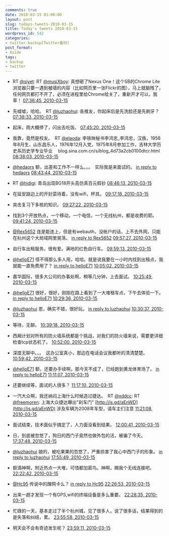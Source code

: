 ```yaml
---
comments: true
date: 2010-03-15 01:00:00
layout: post
slug: todays-tweets-2010-03-15
title: Today's tweets 2010-03-15
wordpress_id: 542
categories:
- twitter-backup[Twitter备份]
post_format:
- Aside
tags:
- backup
- twitter
---
```





  * RT [@siyet](http://twitter.com/siyet): RT [@musiXboy](http://twitter.com/musiXboy): 真想砸了Nexus One！这个SB的Chrome Lite浏览器只要一遇到被墙的内容（比如网页里一张Flickr的图），马上就脑残了，任何网页都打不开了，必须在进程里给Chrome给关了，重新开才可以，我草！ [07:36:45, 2010-03-15](http://twitter.com/gfrog/statuses/10490781239)





  * 先嘘嘘，哈哈。　RT [@luzhaohui](http://twitter.com/luzhaohui): 各推友，你起床后是先洗脸还是先刷牙？ [07:38:33, 2010-03-15](http://twitter.com/gfrog/statuses/10490850859)





  * 起床，雨大概停了，闪出去吃饭。 [07:45:20, 2010-03-15](http://twitter.com/gfrog/statuses/10491120496)





  * 我靠，竟然是校友。　RT [@elaoda](http://twitter.com/elaoda): 李铁映秘书李鸿忠_李鸿忠，汉族，1956年8月生，山东昌乐人，1976年12月入党，1975年8月参加工作，吉林大学历史系历史学专业毕业　
blog.sina.com.cn/s/blog_4d73a2cb0100dtcr.html [08:38:03, 2010-03-15](http://twitter.com/gfrog/statuses/10493233943)





  * [@hedaors](http://twitter.com/hedaors) 额，出差和工作不一样么。。。　实际我是来面试的。 [in reply to hedaors](http://twitter.com/hedaors/statuses/10491641386) [08:43:44, 2010-03-15](http://twitter.com/gfrog/statuses/10493459638)





  * RT [@hidigi](http://twitter.com/hidigi): 青岛出现BG18开头高仿真百元假钞 [08:46:13, 2010-03-15](http://twitter.com/gfrog/statuses/10493561458)





  * 在延安路边上的开封菜待着，没有wifi，杯具。 [09:17:18, 2010-03-15](http://twitter.com/gfrog/statuses/10494840829)





  * 突击复习下多核的知识。 [09:27:22, 2010-03-15](http://twitter.com/gfrog/statuses/10495248978)





  * 找到3个开放热点，一个移动，一个电信，一个无线杭州，都是收费的耶。 [09:41:24, 2010-03-15](http://twitter.com/gfrog/statuses/10495825151)





  * [@Rex5652](http://twitter.com/Rex5652) 连是能连上，但是有webauth，没帐户的话，上不去外网，只能在杭州这个大局域网里晃荡。 [in reply to Rex5652](http://twitter.com/Rex5652/statuses/10495907227) [09:57:27, 2010-03-15](http://twitter.com/gfrog/statuses/10496467780)





  * 自行车出租服务，很有爱。满地的红色自行车。 [09:59:13, 2010-03-15](http://twitter.com/gfrog/statuses/10496537810)





  * [@helloE71](http://twitter.com/helloE71) 怪不得那么多人用，哈哈。就是说我要在一小时内找到出租点，我就能一直免费用了？ [in reply to helloE71](http://twitter.com/helloE71/statuses/10496603310) [10:05:02, 2010-03-15](http://twitter.com/gfrog/statuses/10496784648)





  * 嘉华国际，很多大公司的办事处啊，稍等几分钟，上去面试。 [10:25:49, 2010-03-15](http://twitter.com/gfrog/statuses/10497626337)





  * [@helloE71](http://twitter.com/helloE71) 很好，很好，刚刚在路上看到了一大堆租车点，下午去体验一下。 [in reply to helloE71](http://twitter.com/helloE71/statuses/10497045565) [10:29:36, 2010-03-15](http://twitter.com/gfrog/statuses/10497776228)





  * [@luzhaohui](http://twitter.com/luzhaohui) 恩，确实不错，很好玩。 [in reply to luzhaohui](http://twitter.com/luzhaohui/statuses/10497277226) [10:30:37, 2010-03-15](http://twitter.com/gfrog/statuses/10497818145)





  * 等待，无聊。 [10:39:18, 2010-03-15](http://twitter.com/gfrog/statuses/10498160111)





  * 西厢计划对所有的防火墙系统都是个挑战，对我们的防火墙来说，需要更详细检查tcp状态机了。 [10:52:00, 2010-03-15](http://twitter.com/gfrog/statuses/10498657769)





  * 深度无聊中。。。　这办公室真小，那边在电话会议我都听的清清楚楚。 [10:59:42, 2010-03-15](http://twitter.com/gfrog/statuses/10498954207)





  * [@helloE71](http://twitter.com/helloE71) 额，还要办手续啊，那今天不成了，已经跑到黄龙体育场了。 [in reply to helloE71](http://twitter.com/helloE71/statuses/10498991765) [11:11:07, 2010-03-15](http://twitter.com/gfrog/statuses/10499419454)





  * 还要继续等，面试的人很多？ [11:17:10, 2010-03-15](http://twitter.com/gfrog/statuses/10499666464)





  * 一汽大众啊，我还纳闷上海什么时候造过捷达。　RT [@xddcc](http://twitter.com/xddcc): RT [@freemoren](http://twitter.com/freemoren): 上海大众捷达曝出"刹车门" [http://is.gd/aEnWD](http://is.gd/aEnWD) 涉及车辆为2008年车型，请车主们注意 [11:21:08, 2010-03-15](http://twitter.com/gfrog/statuses/10499825172)





  * 面试结束，技术面似乎搞定了，人力面没看到结果。 [12:00:41, 2010-03-15](http://twitter.com/gfrog/statuses/10501334392)





  * 日，到底被忽悠了，狗日的西门子竟然也做外包的活，被骗了今天。 [17:37:48, 2010-03-15](http://twitter.com/gfrog/statuses/10510395860)





  * [@luzhaohui](http://twitter.com/luzhaohui) 娘的，被吃果果的忽悠了，严重损害了我心中西门子的形象。 [in reply to luzhaohui](http://twitter.com/luzhaohui/statuses/10510527811) [17:55:49, 2010-03-15](http://twitter.com/gfrog/statuses/10510814658)





  * 额滴神啊，附近热点一大堆，可惜都加密鸟。神啊，赐我个无线连接吧。 [22:22:42, 2010-03-15](http://twitter.com/gfrog/statuses/10519419639)





  * [@Hc95](http://twitter.com/Hc95) 传说中的蹭网卡么？ [in reply to Hc95](http://twitter.com/Hc95/statuses/10519520018) [22:26:53, 2010-03-15](http://twitter.com/gfrog/statuses/10519589055)





  * 出来一趟才发现一个有GPS,wifi的终端设备是多么重要。 [22:28:35, 2010-03-15](http://twitter.com/gfrog/statuses/10519657599)





  * 忙碌的一天，基本走过了半个杭州城，见了很多人，说了很多话，结果得到的是失落和纠结，累。 [23:55:58, 2010-03-15](http://twitter.com/gfrog/statuses/10523219894)





  * 明天会不会有奇迹发生呢？ [23:59:11, 2010-03-15](http://twitter.com/gfrog/statuses/10523351124)





